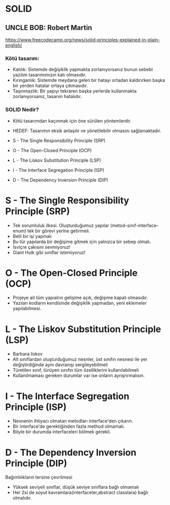 # SOLID
## UNCLE BOB: Robert Martin
https://www.freecodecamp.org/news/solid-principles-explained-in-plain-english/

### Kötü tasarım:
* Katılık: Sistemde değişiklik yapmakta zorlanıyorsanız bunun sebebi yazılım tasarımımızın katı olmasıdır.
* Kırınganlık: Sistemde meydana gelen bir hatayı ortadan kaldırırken başka bir yerden hatalar ortaya çıkmasıdır.
* Taşınmazlık: Bir yapıyı tekraren başka yerlerde kullanmakta zorlanıyorsanız, tasarım hatalıdır.

### SOLID Nedir?
* Kötü tasarımdan kaçınmak için öne sürülen yöntemlerdir.
* HEDEF: Tasarımın eksik anlaşılır ve yönetilebilir olmasını sağlamaktadır.

* S - The Single Responsibility Principle   (SRP)
* O - The Open-Closed Principle             (OCP)
* L - The Liskov Substitution Principle     (LSP)
* I - The Interface Segregation Principle   (ISP)
* D - The Dependency Inversion Principle    (DIP)

# S - The Single Responsibility Principle   (SRP)
* Tek sorumluluk ilkesi. Oluşturduğumuz yapılar (metod-sınıf-interface-enum) tek bir görevi yerine getirmeli.
* Belli bir işi yapmalı
* Bu tür yapılarda bir değişime gitmek için yalnızca bir sebep olmalı.
* İsviçre çakısını sevmiyoruz!
* Giant Hulk gibi sınıflar istemiyoruz!

# O - The Open-Closed Principle (OCP)
* Projeye ait tüm yapıalrın gelişime açık, değişime kapalı olmasıdır.
* Yazılan kodların kendisinde değişiklik yapmadan, yeni eklemeler yapılabilmesi.

# L - The Liskov Substitution Principle (LSP)
* Barbara liskov
* Alt sınıflardan oluşturduğumuz nesnler, üst sınıfın nesnesi ile yer değiştirdiğinde aynı davranışı sergileyebilmeli
* Türetilen sınıf, türüyen sınıfın tüm özelliklerini kullanılabilmeli
* Kullanılmaması gereken durumlar var ise onların ayrışrırmalısın.

# I - The Interface Segregation Principle (ISP)
* Nesnenin ihtiyacı olmatan metodları interface'den çıkarın.
* Bir interface'de gerektiğinden fazla method olmamalı.
* Böyle bir durumda interfaceleri bölmek gerekli.

# D - The Dependency Inversion Principle (DIP)
Bağımlılıkların tersine çevrilmesi
* Yüksek seviyeli sınıflar, düşük seviye sınıflara bağlı olmamalı
* Her 2si de soyut kavramlara(interfaceler,abstract classlara) bağlı olmalıdır.